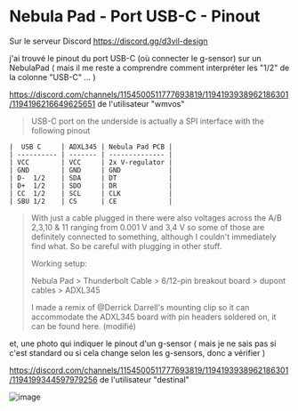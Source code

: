 
# Nebula Pad - Port USB-C - Pinout

<!--
https://www.lesimprimantes3d.fr/forum/topic/56116-creality-ender-3-v3-ke-la-d%C3%A9couverte-avant-le-test/?do=findComment&comment=580697
-->

Sur le serveur Discord https://discord.gg/d3vil-design 

j'ai trouvé le pinout du port USB-C (où connecter le g-sensor) sur un NebulaPad
( mais il me reste a comprendre comment interpréter les "1/2" de la colonne "USB-C" ... ) 


https://discord.com/channels/1154500511777693819/1194193938962186301/1194196216649625651 de l'utilisateur "wmvos"

> USB-C port on the underside is actually a SPI interface with the following pinout
> 
~~~
|  USB C     | ADXL345 | Nebula Pad PCB |
| ---------- | ------- | -------------- |
| VCC        | VCC     | 2x V-regulator |
| GND        | GND     | GND            |
| D-  1/2    | SDA     | DT             |
| D+  1/2    | SDO     | DR             |
| CC  1/2    | SCL     | CLK            |
| SBU 1/2    | CS      | CE             |
~~~
> With just a cable plugged in there were also voltages across the A/B 2,3,10 & 11 ranging from 0.001 V and 3,4 V so some of those are definitely connected to something, although I couldn't immediately find what. So be careful with plugging in other stuff.
> 
> Working setup:
> 
> Nebula Pad > Thunderbolt Cable > 6/12-pin breakout board > dupont cables > ADXL345
> 
> I made a remix of @Derrick Darrell's mounting clip so it can accommodate the ADXL345 board with pin headers soldered on, it can be found here. (modifié)
> 

 

et, une photo qui indiquer le pinout d'un g-sensor
( mais je ne sais pas si c'est standard ou si cela change selon les g-sensors, donc a vérifier )

https://discord.com/channels/1154500511777693819/1194193938962186301/1194199344597979256 de l'utilisateur "destinal"
<!--
ADXL345-CR-pinout.webp.fca17e731e4610e1cd5d99d90424d507.webp
-->
![image](https://github.com/PPAC37/CrealityOS_-_NebulaPad_-_Ender-3_V3_KE_-_PPAC_Study/assets/94939582/d5660055-bec3-4e57-b368-c9b0a087592c)
